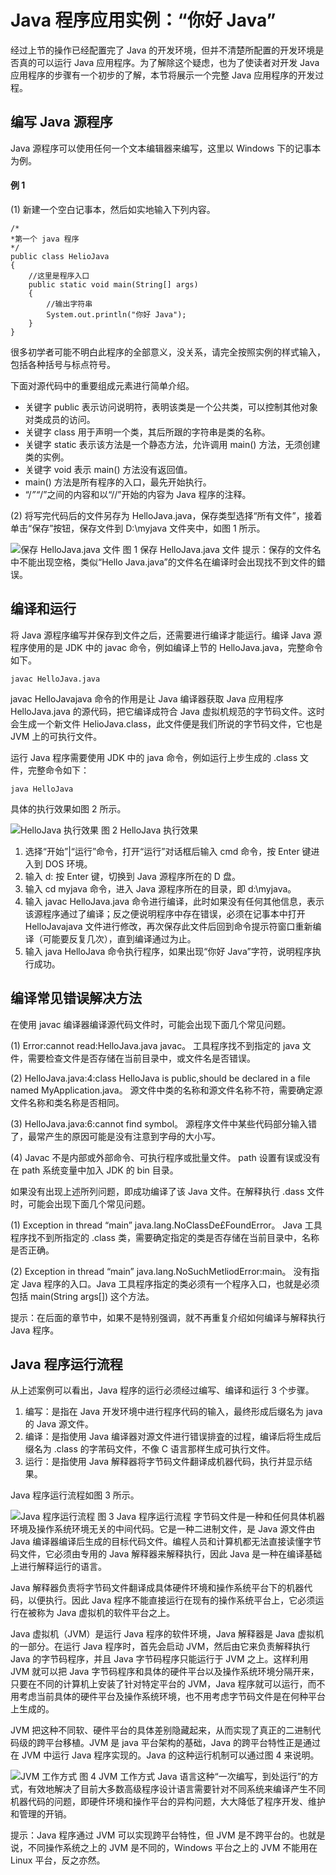 # Java 程序应用实例：“你好 Java”

经过上节的操作已经配置完了 Java 的开发环境，但并不清楚所配置的开发环境是否真的可以运行 Java 应用程序。为了解除这个疑虑，也为了使读者对开发 Java 应用程序的步骤有一个初步的了解，本节将展示一个完整 Java 应用程序的开发过程。

## 编写 Java 源程序

Java 源程序可以使用任何一个文本编辑器来编写，这里以 Windows 下的记事本为例。

#### 例 1

(1) 新建一个空白记事本，然后如实地输入下列内容。

```
/*
*第一个 java 程序
*/
public class HelioJava
{
    //这里是程序入口
    public static void main(String[] args)
    {
        //输出字符串
        System.out.println("你好 Java");
    }
}
```

很多初学者可能不明白此程序的全部意义，没关系，请完全按照实例的样式输入，包括各种括号与标点符号。

下面对源代码中的重要组成元素进行简单介绍。

*   关键字 public 表示访问说明符，表明该类是一个公共类，可以控制其他对象对类成员的访问。
*   关键字 class 用于声明一个类，其后所跟的字符串是类的名称。
*   关键字 static 表示该方法是一个静态方法，允许调用 main() 方法，无须创建类的实例。
*   关键字 void 表示 main() 方法没有返回值。
*   main() 方法是所有程序的入口，最先开始执行。
*   “/*”“*/”之间的内容和以“//”开始的内容为 Java 程序的注释。

(2) 将写完代码后的文件另存为 HelloJava.java，保存类型选择“所有文件”，接着单击“保存”按钮，保存文件到 D:\myjava 文件夹中，如图 1 所示。

![保存 HelloJava.java 文件](img/95cf0db8e1172855bc064b28e55b03fa.jpg)
图 1 保存 HelloJava.java 文件
提示：保存的文件名中不能出现空格，类似“Hello Java.java”的文件名在编译时会出现找不到文件的錯误。

## 编译和运行

将 Java 源程序编写并保存到文件之后，还需要进行编译才能运行。编译 Java 源程序使用的是 JDK 中的 javac 命令，例如编译上节的 HelloJava.java，完整命令如下。

```
javac HelloJava.java
```

javac HelloJavajava 命令的作用是让 Java 编译器获取 Java 应用程序 HelloJava.java 的源代码，把它编译成符合 Java 虚拟机规范的字节码文件。这时会生成一个新文件 HelioJava.class，此文件便是我们所说的字节码文件，它也是 JVM 上的可执行文件。

运行 Java 程序需要使用 JDK 中的 java 命令，例如运行上步生成的 .class 文件，完整命令如下：

```
java HelloJava
```

具体的执行效果如图 2 所示。

![HelloJava 执行效果](img/f1a10d2648da2db82348f451a53de563.jpg)
图 2 HelloJava 执行效果

1.  选择“开始”|“运行”命令，打开“运行”对话框后输入 cmd 命令，按 Enter 键进入到 DOS 环境。
2.  输入 d: 按 Enter 键，切换到 Java 源程序所在的 D 盘。
3.  输入 cd myjava 命令，进入 Java 源程序所在的目录，即 d:\myjava。
4.  输入 javac HelloJava.java 命令进行编译，此时如果没有任何其他信息，表示该源程序通过了编译；反之便说明程序中存在错误，必须在记事本中打开 HelloJavajava 文件进行修改，再次保存此文件后回到命令提示符窗口重新编译（可能要反复几次），直到编译通过为止。
5.  输入 java HelloJava 命令执行程序，如果出现“你好 Java”字符，说明程序执行成功。

## 编译常见错误解决方法

在使用 javac 编译器编译源代码文件时，可能会出现下面几个常见问题。

(1) Error:cannot read:HelloJava.java javac。
工具程序找不到指定的 java 文件，需要检查文件是否存储在当前目录中，或文件名是否错误。

(2) HelloJava.java:4:class HelloJava is public,should be declared in a file named MyApplication.java。
源文件中类的名称和源文件名称不符，需要确定源文件名称和类名称是否相同。

(3) HelloJava.java:6:cannot find symbol。
源程序文件中某些代码部分输入错了，最常产生的原因可能是没有注意到字母的大小写。

(4) Javac 不是内部或外部命令、可执行程序或批量文件。
path 设置有误或没有在 path 系统变量中加入 JDK 的 bin 目录。

如果没有出现上述所列问题，即成功编译了该 Java 文件。在解释执行 .dass 文件时，可能会出现下面几个常见问题。

(1) Exception in thread “main” java.lang.NoClassDe£FoundError。
Java 工具程序找不到所指定的 .class 类，需要确定指定的类是否存储在当前目录中，名称是否正确。

(2) Exception in thread “main” java.lang.NoSuchMetliodError:main。
没有指定 Java 程序的入口。Java 工具程序指定的类必须有一个程序入口，也就是必须包括 main(String args[]) 这个方法。

提示：在后面的章节中，如果不是特别强调，就不再重复介绍如何编译与解释执行 Java 程序。

## Java 程序运行流程

从上述案例可以看出，Java 程序的运行必须经过编写、编译和运行 3 个步骤。

1.  编写：是指在 Java 开发环境中进行程序代码的输入，最终形成后缀名为 java 的 Java 源文件。
2.  编译：是指使用 Java 编译器对源文件进行错误排査的过程，编译后将生成后缀名为 .class 的字芾码文件，不像 C 语言那样生成可执行文件。
3.  运行：是指使用 Java 解释器将字节码文件翻译成机器代码，执行并显示结果。

Java 程序运行流程如图 3 所示。

![Java 程序运行流程](img/b56759addea8344dee36c9bf0f1184c8.jpg)
图 3 Java 程序运行流程
字节码文件是一种和任何具体机器环境及操作系统环境无关的中间代码。它是一种二进制文件，是 Java 源文件由 Java 编译器编译后生成的目标代码文件。编程人员和计算机都无法直接读懂字节码文件，它必须由专用的 Java 解释器来解释执行，因此 Java 是一种在编译基础上进行解释运行的语言。

Java 解释器负责将字节码文件翻译成具体硬件环境和操作系统平台下的机器代码，以便执行。因此 Java 程序不能直接运行在现有的操作系统平台上，它必须运行在被称为 Java 虚拟机的软件平台之上。

Java 虚拟机（JVM）是运行 Java 程序的软件环境，Java 解释器是 Java 虚拟机的一部分。在运行 Java 程序时，首先会启动 JVM，然后由它来负责解释执行 Java 的字节码程序，并且 Java 字节码程序只能运行于 JVM 之上。这样利用 JVM 就可以把 Java 字节码程序和具体的硬件平台以及操作系统环境分隔开来，只要在不同的计算机上安装了针对特定平台的 JVM，Java 程序就可以运行，而不用考虑当前具体的硬件平台及操作系统环境，也不用考虑字节码文件是在何种平台上生成的。

JVM 把这种不同软、硬件平台的具体差别隐藏起来，从而实现了真正的二进制代码级的跨平台移植。JVM 是 java 平台架构的基础，Java 的跨平台特性正是通过在 JVM 中运行 Java 程序实现的。Java 的这种运行机制可以通过图 4 来说明。

![JVM 工作方式](img/d159a830667ec7b9f6654cdcfab77e4a.jpg)
图 4 JVM 工作方式
Java 语言这种“一次编写，到处运行”的方式，有效地解决了目前大多数高级程序设计语言需要针对不同系统来编译产生不同机器代码的问题，即硬件环境和操作平台的异构问题，大大降低了程序开发、维护和管理的开销。

提示：Java 程序通过 JVM 可以实现跨平台特性，但 JVM 是不跨平台的。也就是说，不同操作系统之上的 JVM 是不同的，Windows 平台之上的 JVM 不能用在 Linux 平台，反之亦然。